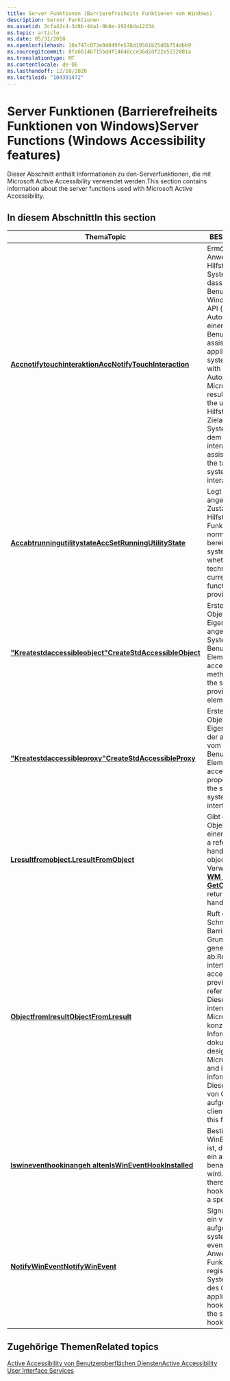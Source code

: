 ```yaml
---
title: Server Funktionen (Barrierefreiheits Funktionen von Windows)
description: Server Funktionen
ms.assetid: 3cfa42c4-3d8b-44a1-9b8e-19248da12334
ms.topic: article
ms.date: 05/31/2018
ms.openlocfilehash: 10a747c073e84049fe578d19561b25d0b754dbb9
ms.sourcegitcommit: 8fa6614b715bddf14648cce36d2df22e5232801a
ms.translationtype: MT
ms.contentlocale: de-DE
ms.lasthandoff: 12/10/2020
ms.locfileid: "104391472"
---
```

# <a name="server-functions-windows-accessibility-features"></a><span data-ttu-id="9653f-103">Server Funktionen (Barrierefreiheits Funktionen von Windows)</span><span class="sxs-lookup"><span data-stu-id="9653f-103">Server Functions (Windows Accessibility features)</span></span>

<span data-ttu-id="9653f-104">Dieser Abschnitt enthält Informationen zu den-Serverfunktionen, die mit Microsoft Active Accessibility verwendet werden.</span><span class="sxs-lookup"><span data-stu-id="9653f-104">This section contains information about the server functions used with Microsoft Active Accessibility.</span></span>

## <a name="in-this-section"></a><span data-ttu-id="9653f-105">In diesem Abschnitt</span><span class="sxs-lookup"><span data-stu-id="9653f-105">In this section</span></span>



| <span data-ttu-id="9653f-106">Thema</span><span class="sxs-lookup"><span data-stu-id="9653f-106">Topic</span></span>                                                                     | <span data-ttu-id="9653f-107">BESCHREIBUNG</span><span class="sxs-lookup"><span data-stu-id="9653f-107">Description</span></span>                                                                                                                                                                                                                                                                                                                                                   |
|---------------------------------------------------------------------------|---------------------------------------------------------------------------------------------------------------------------------------------------------------------------------------------------------------------------------------------------------------------------------------------------------------------------------------------------------------|
| [<span data-ttu-id="9653f-108">**Accnotifytouchinteraktion**</span><span class="sxs-lookup"><span data-stu-id="9653f-108">**AccNotifyTouchInteraction**</span></span>](/windows/desktop/api/Oleacc/nf-oleacc-accnotifytouchinteraction)<br/> | <span data-ttu-id="9653f-109">Ermöglicht es einer Anwendung für Hilfstechnologien (at), das System zu benachrichtigen, dass die Interaktion mit der Benutzeroberfläche über eine Windows-Automatisierungs-API (z. b. Microsoft UI Automation) als Ergebnis einer touchbewegung vom Benutzer erfolgt.</span><span class="sxs-lookup"><span data-stu-id="9653f-109">Allows an assistive technology (AT) application to notify the system that it is interacting with UI through a Windows Automation API (such as Microsoft UI Automation) as a result of a touch gesture from the user.</span></span> <span data-ttu-id="9653f-110">Dadurch kann die Hilfstechnologie die Zielanwendung und das System Benachrichtigen, mit dem der Benutzer interagiert.</span><span class="sxs-lookup"><span data-stu-id="9653f-110">This allows the assistive technology to notify the target application and the system that the user is interacting with touch.</span></span><br/> |
| [<span data-ttu-id="9653f-111">**Accabtrunningutilitystate**</span><span class="sxs-lookup"><span data-stu-id="9653f-111">**AccSetRunningUtilityState**</span></span>](/windows/desktop/api/Oleacc/nf-oleacc-accsetrunningutilitystate)<br/> | <span data-ttu-id="9653f-112">Legt System Werte fest, die angeben, ob sich der aktuelle Zustand einer Hilfstechnologie (at) auf Funktionen auswirkt, die normalerweise vom System bereitgestellt werden.</span><span class="sxs-lookup"><span data-stu-id="9653f-112">Sets system values that indicate whether an assistive technology (AT) application's current state affects functionality that is typically provided by the system.</span></span> <br/>                                                                                                                                                                                 |
| [<span data-ttu-id="9653f-113">**"Kreatestdaccessibleobject"**</span><span class="sxs-lookup"><span data-stu-id="9653f-113">**CreateStdAccessibleObject**</span></span>](/windows/desktop/api/Oleacc/nf-oleacc-createstdaccessibleobject)<br/> | <span data-ttu-id="9653f-114">Erstellt ein Barrierefreies Objekt mit den Methoden und Eigenschaften des angegebenen Typs des vom System bereitgestellten Benutzeroberflächen Elements.</span><span class="sxs-lookup"><span data-stu-id="9653f-114">Creates an accessible object with the methods and properties of the specified type of system-provided user interface element.</span></span><br/>                                                                                                                                                                                                                      |
| [<span data-ttu-id="9653f-115">**"Kreatestdaccessibleproxy"**</span><span class="sxs-lookup"><span data-stu-id="9653f-115">**CreateStdAccessibleProxy**</span></span>](/windows/desktop/api/Oleacc/nf-oleacc-createstdaccessibleproxya)<br/>   | <span data-ttu-id="9653f-116">Erstellt ein Barrierefreies Objekt, das über die Eigenschaften und Methoden der angegebenen Klasse des vom System bereitgestellten Benutzeroberflächen Elements verfügt.</span><span class="sxs-lookup"><span data-stu-id="9653f-116">Creates an accessible object that has the properties and methods of the specified class of system-provided user interface element.</span></span><br/>                                                                                                                                                                                                                 |
| [<span data-ttu-id="9653f-117">**Lresultfromobject.**</span><span class="sxs-lookup"><span data-stu-id="9653f-117">**LresultFromObject**</span></span>](/windows/desktop/api/Oleacc/nf-oleacc-lresultfromobject)<br/>                 | <span data-ttu-id="9653f-118">Gibt dem angegebenen Objekt einen Verweis ähnlich einem Handle zurück.</span><span class="sxs-lookup"><span data-stu-id="9653f-118">Returns a reference, similar to a handle, to the specified object.</span></span> <span data-ttu-id="9653f-119">Server geben diesen Verweis zurück, wenn Sie [**WM \_ GetObject**](wm-getobject.md)verarbeiten.</span><span class="sxs-lookup"><span data-stu-id="9653f-119">Servers return this reference when handling [**WM\_GETOBJECT**](wm-getobject.md).</span></span><br/>                                                                                                                                                                                              |
| [<span data-ttu-id="9653f-120">**Objectfromlresult**</span><span class="sxs-lookup"><span data-stu-id="9653f-120">**ObjectFromLresult**</span></span>](/windows/desktop/api/Oleacc/nf-oleacc-objectfromlresult)<br/>                 | <span data-ttu-id="9653f-121">Ruft einen angeforderten Schnittstellen Zeiger für ein Barrierefreies Objekt auf Grundlage eines zuvor generierten Objekt Verweises ab.</span><span class="sxs-lookup"><span data-stu-id="9653f-121">Retrieves a requested interface pointer for an accessible object based on a previously generated object reference.</span></span><br/> <span data-ttu-id="9653f-122">Diese Funktion ist für die interne Verwendung durch Microsoft Active Accessibility konzipiert und wird nur für Informationszwecke dokumentiert.</span><span class="sxs-lookup"><span data-stu-id="9653f-122">This function is designed for internal use by Microsoft Active Accessibility and is documented for informational purposes only.</span></span> <span data-ttu-id="9653f-123">Diese Funktion sollte weder von Clients noch von Servern aufgerufen werden.</span><span class="sxs-lookup"><span data-stu-id="9653f-123">Neither clients nor servers should call this function.</span></span><br/>                               |
| [<span data-ttu-id="9653f-124">**Iswineventhookinangeh alten**</span><span class="sxs-lookup"><span data-stu-id="9653f-124">**IsWinEventHookInstalled**</span></span>](/windows/desktop/api/Winuser/nf-winuser-iswineventhookinstalled)<br/>     | <span data-ttu-id="9653f-125">Bestimmt, ob ein installierter WinEvent-Hook vorhanden ist, der möglicherweise über ein angegebenes Ereignis benachrichtigt wird.</span><span class="sxs-lookup"><span data-stu-id="9653f-125">Determines whether there is an installed WinEvent hook that might be notified of a specified event.</span></span><br/>                                                                                                                                                                                                                                                |
| [<span data-ttu-id="9653f-126">**NotifyWinEvent**</span><span class="sxs-lookup"><span data-stu-id="9653f-126">**NotifyWinEvent**</span></span>](/windows/desktop/api/Winuser/nf-winuser-notifywinevent)<br/>                       | <span data-ttu-id="9653f-127">Signalisiert dem System, dass ein vordefiniertes Ereignis aufgetreten ist.</span><span class="sxs-lookup"><span data-stu-id="9653f-127">Signals the system that a predefined event occurred.</span></span> <span data-ttu-id="9653f-128">Wenn Client Anwendungen eine Hook-Funktion für das Ereignis registriert haben, ruft das System die Hook-Funktion des Clients auf.</span><span class="sxs-lookup"><span data-stu-id="9653f-128">If any client applications have registered a hook function for the event, the system calls the client's hook function.</span></span><br/>                                                                                                                                                                        |



 

## <a name="related-topics"></a><span data-ttu-id="9653f-129">Zugehörige Themen</span><span class="sxs-lookup"><span data-stu-id="9653f-129">Related topics</span></span>

<dl> <dt>

[<span data-ttu-id="9653f-130">Active Accessibility von Benutzeroberflächen Diensten</span><span class="sxs-lookup"><span data-stu-id="9653f-130">Active Accessibility User Interface Services</span></span>](active-accessibility-user-interface-services-ref.md)
</dt> </dl>

 

 





